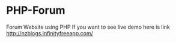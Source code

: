 # PHP-Forum
Forum Website using PHP
If you want to see live demo here is link  http://nzblogs.infinityfreeapp.com/
